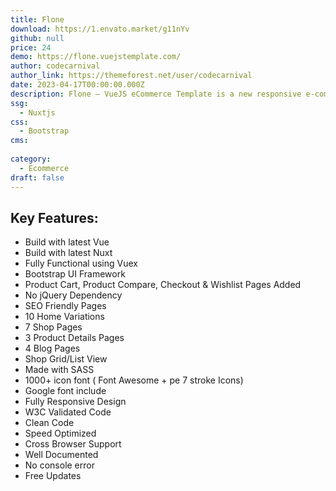 ```yaml
---
title: Flone
download: https://1.envato.market/g11nYv
github: null
price: 24
demo: https://flone.vuejstemplate.com/
author: codecarnival
author_link: https://themeforest.net/user/codecarnival
date: 2023-04-17T00:00:00.000Z
description: Flone – VueJS eCommerce Template is a new responsive e-commerce template powered with VueJS and Nuxt JS
ssg:
  - Nuxtjs
css:
  - Bootstrap
cms:
  
category:
  - Ecommerce
draft: false
---
```

## Key Features:

- Build with latest Vue
- Build with latest Nuxt
- Fully Functional using Vuex
- Bootstrap UI Framework
- Product Cart, Product Compare, Checkout & Wishlist Pages Added
- No jQuery Dependency
- SEO Friendly Pages
- 10 Home Variations
- 7 Shop Pages
- 3 Product Details Pages
- 4 Blog Pages
- Shop Grid/List View
- Made with SASS
- 1000+ icon font ( Font Awesome + pe 7 stroke Icons)
- Google font include
- Fully Responsive Design
- W3C Validated Code
- Clean Code
- Speed Optimized
- Cross Browser Support
- Well Documented
- No console error
- Free Updates